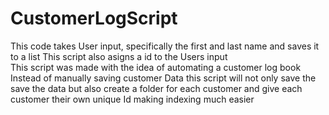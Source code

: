 # CustomerLogScript
This code takes User input, specifically the first and last name and saves it to a list 
This script also asigns a id to the Users input  
This script was made with the idea of automating a customer log book
Instead of manually saving customer Data this script will not only
save the save the data but also create a folder for each customer
and give each customer their own unique Id making indexing much easier
